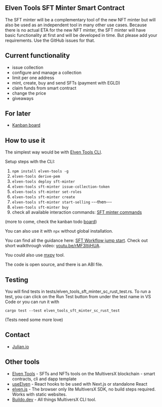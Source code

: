 ## Elven Tools SFT Minter Smart Contract

The SFT minter will be a complementary tool of the new NFT minter but will also be used as an independent tool in many other use cases. Because there is no actual ETA for the new NFT minter, the SFT minter will have basic functionality at first and will be developed in time. But please add your requirements. Use the GitHub issues for that.

## Current functionality

- issue collection
- configure and manage a collection
- limit per one address
- mint, create, buy and send SFTs (payment with EGLD)
- claim funds from smart contract
- change the price
- giveaways

## For later

- [Kanban board](https://github.com/orgs/ElvenTools/projects/8/views/1)

## How to use it

The simplest way would be with [Elven Tools CLI](https://www.elven.tools/docs/cli-sft-workflow.html). 

Setup steps with the CLI:
1. `npm install elven-tools -g`
2. `elven-tools derive-pem`
3. `elven-tools deploy sft-minter`
4. `elven-tools sft-minter issue-collection-token`
5. `elven-tools sft-minter set-roles`
7. `elven-tools sft-minter create`  
8. `elven-tools sft-minter start-selling`
---then---
9. `elven-tools sft-minter buy` 
10. check all available interaction commands: [SFT minter commands](https://www.elven.tools/docs/cli-commands.html#sft-minter-commands)

(more to come, check the kanban todo [board](https://github.com/orgs/ElvenTools/projects/8))

You can also use it with `npx` without global installation.

You can find all the guidance here: [SFT Workflow jump start](https://www.elven.tools/docs/jump-start.html#sft-minter-tl%3Bdr). Check out short walkthrough video: [youtu.be/rMF3ItijHUA](https://youtu.be/rMF3ItijHUA).

You could also use [mxpy](https://docs.multiversx.com/sdk-and-tools/sdk-py/mxpy-cli) tool. 

The code is open source, and there is an ABI file.

## Testing
You will find tests in tests/elven_tools_sft_minter_sc_rust_test.rs. To run a test, you can click on the Run Test button from under the test name in VS Code or you can run it with 

```
cargo test --test elven_tools_sft_minter_sc_rust_test
```

(Tests need some more love)

## Contact

- [Julian.io](https://www.julian.io)

## Other tools

- [Elven Tools](https://www.elven.tools) - SFTs and NFTs tools on the MultiversX blockchain - smart contracts, cli and dapp template
- [useElven](https://www.useelven.com) - React hooks to be used with Next.js or standalone React
- [elven.js](https://www.elvenjs.com) - The browser only lite MultiversX SDK, no build steps required. Works with static websites.
- [Buildo.dev](https://www.buildo.dev) - All things MultiversX CLI tool.

